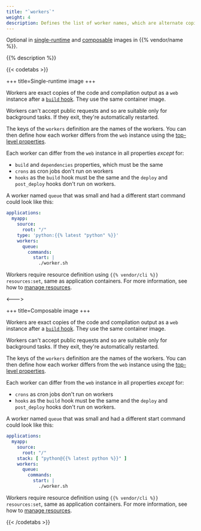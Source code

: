 ```yaml
---
title: "`workers`"
weight: 4
description: Defines the list of worker names, which are alternate copies of the application to run as background processes.
---
```


Optional in [single-runtime](/create-apps/app-reference/single-runtime-image.md#primary-application-properties) and [composable](/create-apps/app-reference/composable-image.md#primary-application-properties) images in {{% vendor/name %}}.

{{% description %}}

{{< codetabs >}}

+++
title=Single-runtime image
+++

Workers are exact copies of the code and compilation output as a `web` instance after a [`build` hook](/create-apps/image-properties/hooks.md).
They use the same container image.

Workers can't accept public requests and so are suitable only for background tasks.
If they exit, they're automatically restarted.

The keys of the `workers` definition are the names of the workers.
You can then define how each worker differs from the `web` instance using
the [top-level properties](/create-apps/app-reference/single-runtime-image.md#primary-application-properties).

Each worker can differ from the `web` instance in all properties _except_ for:

- `build` and `dependencies` properties, which must be the same
- `crons` as cron jobs don't run on workers
- `hooks` as the `build` hook must be the same
  and the `deploy` and `post_deploy` hooks don't run on workers.

A worker named `queue` that was small and had a different start command could look like this:

```yaml {configFile="app"}
applications:
  myapp:
    source:
      root: "/"
    type: 'python:{{% latest "python" %}}'
    workers:
      queue:
        commands:
          start: |
            ./worker.sh
```

Workers require resource definition using `{{% vendor/cli %}} resources:set`, same as application containers.
For more information, see how to [manage resources](/manage-resources.md).


<--->

+++
title=Composable image
+++

Workers are exact copies of the code and compilation output as a `web` instance after a [`build` hook](/create-apps/image-properties/hooks.md).
They use the same container image.

Workers can't accept public requests and so are suitable only for background tasks.
If they exit, they're automatically restarted.

The keys of the `workers` definition are the names of the workers.
You can then define how each worker differs from the `web` instance using
the [top-level properties](#primary-application-properties).

Each worker can differ from the `web` instance in all properties _except_ for:

- `crons` as cron jobs don't run on workers
- `hooks` as the `build` hook must be the same
  and the `deploy` and `post_deploy` hooks don't run on workers.

A worker named `queue` that was small and had a different start command could look like this:

```yaml {configFile="app"}
applications:
  myapp:
    source:
      root: "/"
    stack: [ "python@{{% latest python %}}" ]
    workers:
      queue:
        commands:
          start: |
            ./worker.sh
```

Workers require resource definition using `{{% vendor/cli %}} resources:set`, same as application containers.
For more information, see how to [manage resources](/manage-resources.md).

{{< /codetabs >}}
